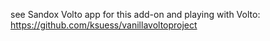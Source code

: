 see Sandox Volto app for this add-on and playing with Volto: https://github.com/ksuess/vanillavoltoproject
